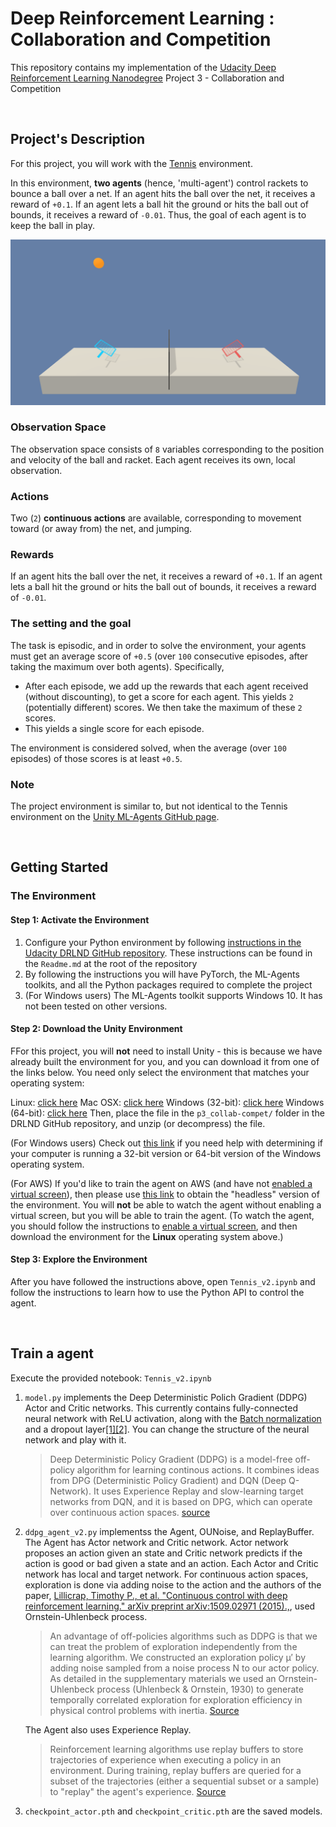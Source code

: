 # Deep Reinforcement Learning : Collaboration and Competition

This repository contains my implementation of the [Udacity Deep Reinforcement Learning Nanodegree]((https://www.udacity.com/course/deep-reinforcement-learning-nanodegree--nd893)) Project 3 - Collaboration and Competition

<br>

## Project's Description  

For this project, you will work with the [Tennis](https://github.com/Unity-Technologies/ml-agents/blob/master/docs/Learning-Environment-Examples.md#tennis) environment.

In this environment, **two agents** (hence, 'multi-agent') control rackets to bounce a ball over a net. If an agent hits the ball over the net, it receives a reward of `+0.1`. If an agent lets a ball hit the ground or hits the ball out of bounds, it receives a reward of `-0.01`. Thus, the goal of each agent is to keep the ball in play.

![Collaboration and competition animation](images/tennis.png)

### Observation Space  

The observation space consists of `8` variables corresponding to the position and velocity of the ball and racket. Each agent receives its own, local observation.

### Actions  

Two (`2`) **continuous actions** are available, corresponding to movement toward (or away from) the net, and jumping.

### Rewards

If an agent hits the ball over the net, it receives a reward of `+0.1`. If an agent lets a ball hit the ground or hits the ball out of bounds, it receives a reward of `-0.01`.

### The setting and the goal

The task is episodic, and in order to solve the environment, your agents must get an average score of `+0.5` (over `100` consecutive episodes, after taking the maximum over both agents). Specifically,

* After each episode, we add up the rewards that each agent received (without discounting), to get a score for each agent. This yields `2` (potentially different) scores. We then take the maximum of these `2` scores.
* This yields a single score for each episode.

The environment is considered solved, when the average (over `100` episodes) of those scores is at least `+0.5`.


### Note
The project environment is similar to, but not identical to the Tennis environment on the [Unity ML-Agents GitHub page](https://github.com/Unity-Technologies/ml-agents/blob/master/docs/Learning-Environment-Examples.md).

<br>

## Getting Started

### The Environment

#### Step 1: Activate the Environment

1. Configure your Python environment by following [instructions in the Udacity DRLND GitHub repository](https://github.com/udacity/deep-reinforcement-learning#dependencies). These instructions can be found in the `Readme.md` at the root of the repository
2. By following the instructions you will have PyTorch, the ML-Agents toolkits, and all the Python packages required to complete the project
3. (For Windows users) The ML-Agents toolkit supports Windows 10. It has not been tested on other versions.

#### Step 2: Download the Unity Environment 

FFor this project, you will **not** need to install Unity - this is because we have already built the environment for you, and you can download it from one of the links below. You need only select the environment that matches your operating system:

Linux: [click here](https://s3-us-west-1.amazonaws.com/udacity-drlnd/P3/Tennis/Tennis_Linux.zip)
Mac OSX: [click here](https://s3-us-west-1.amazonaws.com/udacity-drlnd/P3/Tennis/Tennis.app.zip)
Windows (32-bit): [click here](https://s3-us-west-1.amazonaws.com/udacity-drlnd/P3/Tennis/Tennis_Windows_x86.zip)
Windows (64-bit): [click here](https://s3-us-west-1.amazonaws.com/udacity-drlnd/P3/Tennis/Tennis_Windows_x86_64.zip)
Then, place the file in the `p3_collab-compet/` folder in the DRLND GitHub repository, and unzip (or decompress) the file.

(For Windows users) Check out [this link](https://support.microsoft.com/en-us/help/827218/how-to-determine-whether-a-computer-is-running-a-32-bit-version-or-64) if you need help with determining if your computer is running a 32-bit version or 64-bit version of the Windows operating system.

(For AWS) If you'd like to train the agent on AWS (and have not [enabled a virtual screen](https://github.com/Unity-Technologies/ml-agents/blob/master/docs/Training-on-Amazon-Web-Service.md)), then please use [this link](https://s3-us-west-1.amazonaws.com/udacity-drlnd/P3/Tennis/Tennis_Linux_NoVis.zip) to obtain the "headless" version of the environment. You will **not** be able to watch the agent without enabling a virtual screen, but you will be able to train the agent. (To watch the agent, you should follow the instructions to [enable a virtual screen](https://github.com/Unity-Technologies/ml-agents/blob/master/docs/Training-on-Amazon-Web-Service.md), and then download the environment for the **Linux** operating system above.)

#### Step 3: Explore the Environment

After you have followed the instructions above, open `Tennis_v2.ipynb`  and follow the instructions to learn how to use the Python API to control the agent.

<br>

## Train a agent

Execute the provided notebook: `Tennis_v2.ipynb`

1. `model.py` implements the Deep Deterministic Polich Gradient (DDPG) Actor and Critic networks. This currently contains fully-connected neural network with ReLU activation, along with the [Batch normalization](http://proceedings.mlr.press/v37/ioffe15.pdf) and a dropout layer[[1]](https://arxiv.org/pdf/1207.0580.pdf)[[2]](http://www.cs.toronto.edu/~rsalakhu/papers/srivastava14a.pdf). You can change the structure of the neural network and play with it. 
   > Deep Deterministic Policy Gradient (DDPG) is a model-free off-policy algorithm for learning continous actions. It combines ideas from DPG (Deterministic Policy Gradient) and DQN (Deep Q-Network). It uses Experience Replay and slow-learning target networks from DQN, and it is based on DPG, which can operate over continuous action spaces. [source](https://keras.io/examples/rl/ddpg_pendulum/)

2. `ddpg_agent_v2.py` implementss the Agent, OUNoise, and ReplayBuffer. The Agent has Actor network and Critic network. Actor network proposes an action given an state and Critic network predicts if the action is good or bad given a state and an action. Each Actor and Critic network has local and target network. For continuous action spaces, exploration is done via adding noise to the action and the authors of the paper, [Lillicrap, Timothy P., et al. "Continuous control with deep reinforcement learning." arXiv preprint arXiv:1509.02971 (2015).,](https://arxiv.org/pdf/1509.02971.pdf), used Ornstein-Uhlenbeck process.
   > An advantage of off-policies algorithms such as DDPG is that we can treat the problem of exploration independently from the learning algorithm. We constructed an exploration policy μ′ by adding noise sampled from a noise process N to our actor policy. As detailed in the supplementary materials we used an Ornstein-Uhlenbeck process (Uhlenbeck & Ornstein, 1930) to generate temporally correlated exploration for exploration efficiency in physical control problems with inertia. [Source](https://arxiv.org/pdf/1509.02971.pdf)

    The Agent also uses Experience Replay.  
   > Reinforcement learning algorithms use replay buffers to store trajectories of experience when executing a policy in an environment. During training, replay buffers are queried for a subset of the trajectories (either a sequential subset or a sample) to "replay" the agent's experience. [Source](https://www.tensorflow.org/agents/tutorials/5_replay_buffers_tutorial)

3. `checkpoint_actor.pth` and `checkpoint_critic.pth` are the saved models.
